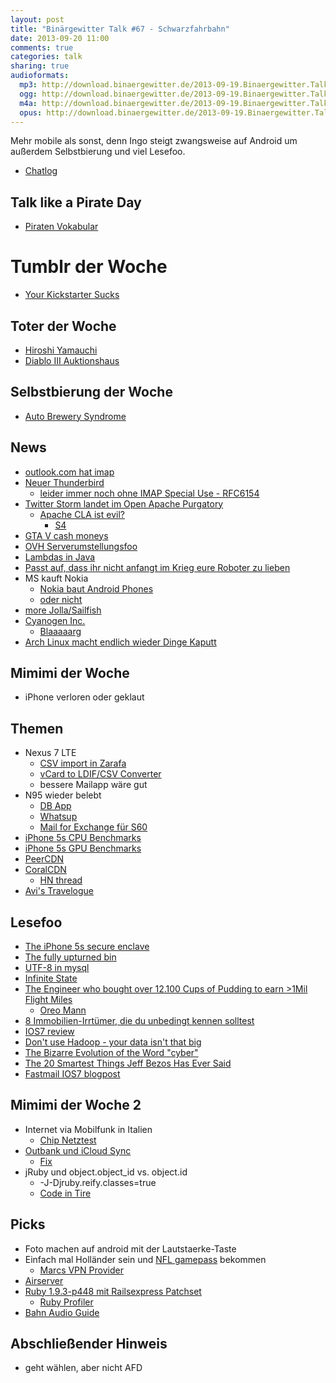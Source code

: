 ```yaml
---
layout: post
title: "Binärgewitter Talk #67 - Schwarzfahrbahn"
date: 2013-09-20 11:00
comments: true
categories: talk
sharing: true
audioformats:
  mp3: http://download.binaergewitter.de/2013-09-19.Binaergewitter.Talk.67.mp3
  ogg: http://download.binaergewitter.de/2013-09-19.Binaergewitter.Talk.67.ogg
  m4a: http://download.binaergewitter.de/2013-09-19.Binaergewitter.Talk.67.m4a
  opus: http://download.binaergewitter.de/2013-09-19.Binaergewitter.Talk.67.opus
---
```

Mehr mobile als sonst, denn Ingo steigt zwangsweise auf Android um außerdem Selbstbierung und viel Lesefoo.

* [Chatlog](http://xenim.imake.io/chatlog/binaergewitter-BGT067 )

## Talk like a Pirate Day

- [Piraten Vokabular]( http://wiki.piratenpartei.de/Piraten-Vokabular )

# Tumblr der Woche

- [Your Kickstarter Sucks]( http://yourkickstartersucks.tumblr.com/ )

## Toter der Woche

- [Hiroshi Yamauchi]( http://www.bbc.co.uk/news/technology-24160150 )
- [Diablo III Auktionshaus]( http://www.theverge.com/2013/9/17/4742120/blizzard-shutting-down-diablo-iii-auction-houses )

## Selbstbierung der Woche

- [Auto Brewery Syndrome]( http://www.npr.org/blogs/thesalt/2013/09/17/223345977/auto-brewery-syndrome-apparently-you-can-make-beer-in-your-gut?ft=1&f=1001 )

## News

- [outlook.com hat imap]( http://blogs.office.com/b/microsoft-outlook/archive/2013/09/12/outlook-com-now-with-imap.aspx )
- [Neuer Thunderbird](http://www.heise.de/newsticker/meldung/Thunderbird-24-Eine-neue-Version-des-Mail-Clients-1960224.html )
    * [leider immer noch ohne IMAP Special Use - RFC6154](http://www.rfc-editor.org/rfc/rfc6154.txt )
- [Twitter Storm landet im Open Apache Purgatory]( http://wiki.apache.org/incubator/StormProposal )
  * [Apache CLA ist evil?]( https://www.taoeffect.com/blog/2013/09/the-apache-contributors-license-agreement-is-very-dangerous/ )
    * [S4]( http://incubator.apache.org/s4/ )
- [GTA V cash moneys]( http://variety.com/2013/digital/news/grand-theft-auto-v-earns-800-million-in-a-day-more-than-worldwide-haul-of-man-of-steel-1200616706/ )
- [OVH Serverumstellungsfoo]( http://forum.ovh.co.uk/showpost.php?p=54520&postcount=1 )
- [Lambdas in Java]( http://cr.openjdk.java.net/~briangoetz/lambda/lambda-state-final.html )
- [ Passt auf, dass ihr nicht anfangt im Krieg eure Roboter zu lieben ]( http://www.washington.edu/news/2013/09/17/emotional-attachment-to-robots-could-affect-outcome-on-battlefield/ )
- MS kauft Nokia
   * [Nokia baut Android Phones](http://www.golem.de/news/prototypen-nokia-arbeitet-weiter-an-lumia-smartphone-mit-android-1309-101692.html )
   * [oder nicht](http://www.teltarif.de/nokia-lumia-android-smartphone/news/52541.html )
- [more Jolla/Sailfish]( http://jollatides.com/2013/09/19/jolla-specs-updated-pre-order-and-other-news/ )
- [Cyanogen Inc.](http://www.heise.de/newsticker/meldung/CyanogenMod-ist-jetzt-eine-Firma-1960895.html )
    * [Blaaaaarg]( http://www.cyanogenmod.org/blog/a_new_chapter )
- [Arch Linux macht endlich wieder Dinge Kaputt]( https://www.archlinux.org/news/deprecation-of-etcsysctlconf/ )

## Mimimi der Woche

- iPhone verloren oder geklaut

## Themen

- Nexus 7 LTE
    - [CSV import in Zarafa](http://www.zarafa.com/wiki/index.php/CSV_contact_import_script )
    - [vCard to LDIF/CSV Converter](http://labs.brotherli.ch/vcfconvert/index.php )
    - bessere Mailapp wäre gut
- N95 wieder belebt
    - [DB App](http://store.ovi.com/content/30177 )
    - [Whatsup](http://store.ovi.com/content/62616 )
    - [Mail for Exchange für S60](http://store.ovi.com/content/5919 )
- [iPhone 5s CPU Benchmarks]( http://www.anandtech.com/show/7335/the-iphone-5s-review/5 )
- [iPhone 5s GPU Benchmarks]( http://www.anandtech.com/show/7335/the-iphone-5s-review/7 )
- [PeerCDN]( https://peercdn.com/ )
- [CoralCDN]( http://www.coralcdn.org/ )
    * [HN thread]( https://news.ycombinator.com/item?id=6404354 )
- [Avi's Travelogue]( http://storify.com/mislav/avdis-travelogue )

## Lesefoo

- [The iPhone 5s secure enclave]( https://www.quora.com/Apple-Secure-Enclave/What-is-Apple%E2%80%99s-new-Secure-Enclave-and-why-is-it-important )
- [The fully upturned bin]( http://viewsourcecode.org/why/hacking/theFullyUpturnedBin.html )
- [UTF-8 in mysql]( http://mathiasbynens.be/notes/mysql-utf8mb4 )
- [Infinite State]( http://www.randsinrepose.com/archives/2013/08/26/infinite_state.html )
- [The Engineer who bought over 12.100 Cups of Pudding to earn >1Mil Flight Miles]( http://www.todayifoundout.com/index.php/2013/09/engineer-bought-12100-cups-pudding-earn-1-25-million-air-miles/ )
    * [Oreo Mann]( http://www.geekologie.com/2013/02/man-builds-machine-to-remove-the-creme-f.php )
- [8 Immobilien-Irrtümer, die du unbedingt kennen solltest]( http://zendepot.de/8-immobilien-irrtuemer-teil-1/ )
- [IOS7 review](http://arstechnica.com/apple/2013/09/ios-7-thoroughly-reviewed/ )
- [Don't use Hadoop - your data isn't that big]( http://www.chrisstucchio.com/blog/2013/hadoop_hatred.html )
- [The Bizarre Evolution of the Word "cyber"]( http://io9.com/today-cyber-means-war-but-back-in-the-1990s-it-mean-1325671487 )
- [The 20 Smartest Things Jeff Bezos Has Ever Said]( http://www.fool.com/investing/general/2013/09/09/the-25-smartest-things-jeff-bezos-has-ever-said.aspx )
- [Fastmail IOS7 blogpost]( http://blog.fastmail.fm/2013/09/17/ios-7-mail-app-uses-multi-folder-body-searches-by-default/ )


## Mimimi der Woche 2

- Internet via Mobilfunk in Italien
    * [Chip Netztest]( http://www.chip.de/artikel/Der-haerteste-Handy-Netztest-Deutschlands-Telekom-Vodafone-O2-und-E-Plus-im-Test_63944005.html )
- [Outbank und iCloud Sync]( http://www.outbank.de/update-2-2-2-app-haengt-bei-start-icloud-service/ )
    * [Fix]( http://www.outbank.de/faqs/wie-kann-ich-die-icloud-reaktivieren/ )
- jRuby und object.object_id vs. object.id
    *  -J-Djruby.reify.classes=true
    *  [Code in Tire]( https://github.com/karmi/tire/blob/master/lib/tire/index.rb#L489 )


## Picks

- Foto machen auf android mit der Lautstaerke-Taste
- Einfach mal Holländer sein und [NFL gamepass](https://gamepass.nfl.com/) bekommen
    - [Marcs VPN Provider](https://www.privateinternetaccess.com/pages/buy-vpn/MSEEGER001 )
- [Airserver]( http://www.airserver.com/ )
- [Ruby 1.9.3-p448 mit Railsexpress Patchset]( https://gist.github.com/dschweisguth/5904248 )
    * [Ruby Profiler]( https://github.com/ruby-prof/ruby-prof )
- [Bahn Audio Guide](http://www.bahn.de/regional/view/regionen/bawue/spezial2/swb_audioguide.shtml )

## Abschließender Hinweis

* geht wählen, aber nicht AFD
